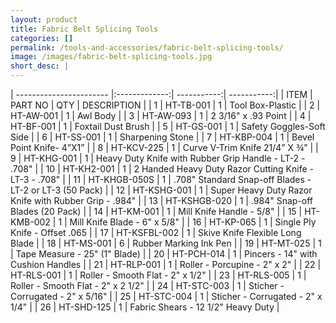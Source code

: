 ```yaml
---
layout: product
title: Fabric Belt Splicing Tools
categories: []
permalink: /tools-and-accessories/fabric-belt-splicing-tools/
image: /images/fabric-belt-splicing-tools.jpg
short_desc: |
---
```


| ----------------------- |:-------------:| -----------:| -----------:|
| ITEM |	PART NO |	QTY |	DESCRIPTION |
| 1  |	HT-TB-001 	  | 1 | 	Tool Box-Plastic      |
| 2  |	HT-AW-001 	  | 1 | 	Awl Body      |
| 3  |	HT-AW-093 	  | 1 | 	2 3/16" x .93 Point       |
| 4  |	HT-BF-001 	  | 1 | 	Foxtail Dust Brush      |
| 5  |	HT-GS-001 	  | 1 | 	Safety Goggles-Soft Side      |
| 6  |	HT-SS-001 	  | 1 | 	Sharpening Stone      |
| 7  |	HT-KBP-004 	  | 1 | 	Bevel Point Knife- 4”X1”      |
| 8  |	HT-KCV-225 	  | 1 | 	Curve V-Trim Knife 21/4” X ¾”       |
| 9  |	HT-KHG-001 	| 1 | 	Heavy Duty Knife with Rubber Grip Handle - LT-2 - .708"       |
| 10 | 	HT-KH2-001 	 | 1 | 	2 Handed Heavy Duty Razor Cutting Knife - LT-3 - .708"      |
| 11 | 	HT-KHGB-050S 	 | 1 | 	.708" Standard Snap-off Blades - LT-2 or LT-3 (50 Pack)       |
| 12 | 	HT-KSHG-001 	| 1 | 	Super Heavy Duty Razor Knife with Rubber Grip - .984"       |
| 13 | 	HT-KSHGB-020 	 | 1 | 	.984" Snap-off Blades (20 Pack)       |
| 14 | 	HT-KM-001 	| 1 | 	Mill Knife Handle - 5/8"      |
| 15 | 	HT-KMB-002 	 | 1 | 	Mill Knife Blade - 6" x 5/8"      |
| 16 | 	HT-KP-065 	| 1 | 	Single Ply Knife - Offset .065      |
| 17 | 	HT-KSFBL-002 	 | 1 | 	Skive Knife Flexible Long Blade       |
| 18 | 	HT-MS-001 	| 6 | 	Rubber Marking Ink Pen      |
| 19 | 	HT-MT-025 	| 1 | 	Tape Measure - 25" (1" Blade)       |
| 20 | 	HT-PCH-014 	 | 1 | 	Pincers - 14" with Cushion Handles      |
| 21 | 	HT-RLP-001 	 | 1 | 	Roller - Porcupine - 2" x 2"      |
| 22 | 	HT-RLS-001 	 | 1 | 	Roller - Smooth Flat - 2" x 1/2"      |
| 23 | 	HT-RLS-005 	 | 1 | 	Roller - Smooth Flat - 2" x 2 1/2"      |
| 24 | 	HT-STC-003 	 | 1 | 	Sticher - Corrugated - 2" x 5/16"       |
| 25 | 	HT-STC-004 	 | 1 | 	Sticher - Corrugated - 2" x 1/4"      |
| 26 | 	HT-SHD-125 	 | 1 | 	Fabric Shears - 12 1/2" Heavy Duty      |
